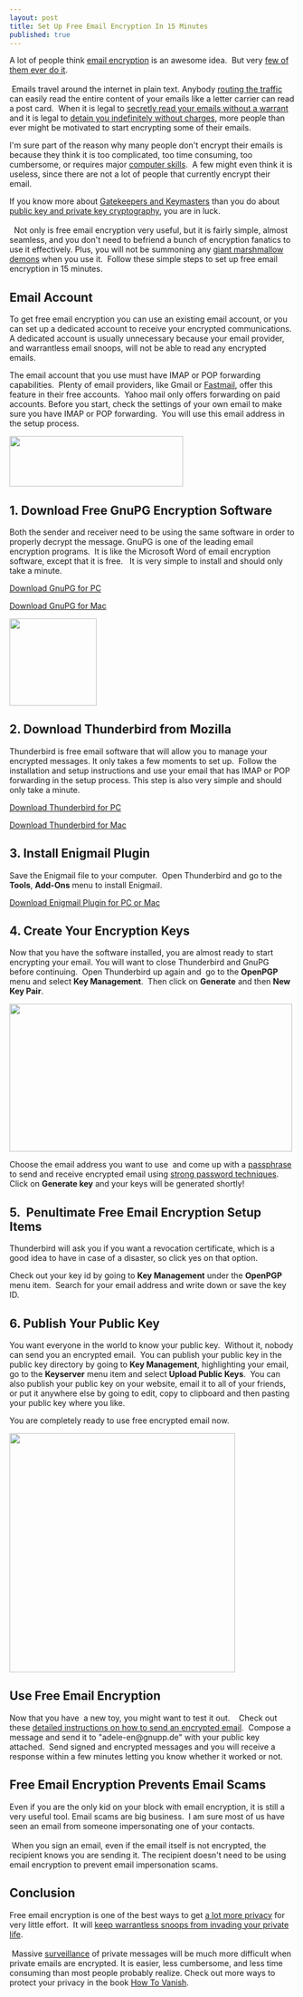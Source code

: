 ```yaml
---
layout: post
title: Set Up Free Email Encryption In 15 Minutes
published: true
---
```

<p>A lot of people think <a href="http://www.howtovanish.com/2011/12/set-up-free-email-encryption-in-5-minutes" target="_blank">email encryption</a> is an awesome idea.  But very <a href="http://www.howtovanish.com/2011/12/is-privacy-dead/" target="_blank">few of them ever do it</a>.  <br/><br/> Emails travel around the internet in plain text. Anybody <a href="http://www.howtovanish.com/2010/07/intelligence-analysis-how-dangerous-is-citizen-dataveillance/" target="_blank">routing the traffic</a> can easily read the entire content of your emails like a letter carrier can read a post card.  When it is legal to <a href="http://www.zdnet.com/blog/btl/us-issues-secret-warrantless-court-order-for-email-data-of-wikileaks-volunteer/60198" target="_blank">secretly read your emails without a warrant</a> and it is legal to <a href="http://www.naturalnews.com/034438_NDAA_military_detention_citizens.html" target="_blank">detain you indefinitely without charges</a>, more people than ever might be motivated to start encrypting some of their emails.</p>
<p>I'm sure part of the reason why many people don't encrypt their emails is because they think it is too complicated, too time consuming, too cumbersome, or requires major <a href="http://www.howtovanish.com/2011/07/3-simple-internet-privacy-tips-and-1-super-secret-ninja-move/" target="_blank">computer skills</a>.  A few might even think it is useless, since there are not a lot of people that currently encrypt their email.</p>
<p>If you know more about <a href="http://www.youtube.com/watch?v=YnJvsBbELvk" target="_blank">Gatekeepers and Keymasters</a> than you do about <a href="http://en.wikipedia.org/wiki/Public-key_cryptography" target="_blank">public key and private key cryptography</a>, you are in luck. <br/><br/>  Not only is free email encryption very useful, but it is fairly simple, almost seamless, and you don't need to befriend a bunch of encryption fanatics to use it effectively. Plus, you will not be summoning any <a href="http://www.youtube.com/watch?v=d-sALU_hveA" target="_blank">giant marshmallow demons</a> when you use it.  Follow these simple steps to set up free email encryption in 15 minutes.</p>
<h2>Email Account</h2>
<p>To get free email encryption you can use an existing email account, or you can set up a dedicated account to receive your encrypted communications.  A dedicated account is usually unnecessary because your email provider, and warrantless email snoops, will not be able to read any encrypted emails.</p>
<p>The email account that you use must have IMAP or POP forwarding capabilities.  Plenty of email providers, like Gmail or <a href="http://www.fastmail.fm/" target="_blank">Fastmail</a>, offer this feature in their free accounts.  Yahoo mail only offers forwarding on paid accounts. Before you start, check the settings of your own email to make sure you have IMAP or POP forwarding.  You will use this email address in the setup process.</p>
<p><a href="http://www.howtovanish.com/wp-content/uploads/2011/12/logo-gnupg-light-purple-bg.png"><img class="aligncenter size-full wp-image-3357" title="logo-gnupg-light-purple-bg" src="{{ site.baseurl }}/images/logo-gnupg-light-purple-bg.png" alt="" width="307" height="89" /></a></p>
<h2>1. Download Free GnuPG Encryption Software</h2>
<p>Both the sender and receiver need to be using the same software in order to properly decrypt the message. GnuPG is one of the leading email encryption programs.  It is like the Microsoft Word of email encryption software, except that it is free.   It is very simple to install and should only take a minute.</p>
<p><a href="http://gpg4win.org/" target="_blank">Download GnuPG for PC</a></p>
<p><a href="http://www.gpgtools.org/" target="_blank">Download GnuPG for Mac</a></p>
<p><a href="http://www.howtovanish.com/wp-content/uploads/2011/12/41573_35389741688_39233_n.jpg"><img class="aligncenter size-full wp-image-3358" title="Free email encryption" src="{{ site.baseurl }}/images/41573_35389741688_39233_n.jpg" alt="" width="154" height="154" /></a></p>
<h2>2. Download Thunderbird from Mozilla</h2>
<p>Thunderbird is free email software that will allow you to manage your encrypted messages. It only takes a few moments to set up.  Follow the installation and setup instructions and use your email that has IMAP or POP forwarding in the setup process. This step is also very simple and should only take a minute.</p>
<p><a href="http://www.mozilla.org/en-US/thunderbird/" target="_blank">Download Thunderbird for PC</a></p>
<p><a href="http://www.mozilla.org/en-US/thunderbird/all.html" target="_blank">Download Thunderbird for Mac</a></p>
<h2>3. Install Enigmail Plugin</h2>
<p>Save the Enigmail file to your computer.  Open Thunderbird and go to the <strong>Tools</strong>, <strong>Add-Ons</strong> menu to install Enigmail.</p>
<p><a href="http://enigmail.mozdev.org/download/index.php.html" target="_blank">Download Enigmail Plugin for PC or Mac</a></p>
<h2>4. Create Your Encryption Keys</h2>
<p>Now that you have the software installed, you are almost ready to start encrypting your email. You will want to close Thunderbird and GnuPG before continuing.  Open Thunderbird up again and  go to the <strong>OpenPGP</strong> menu and select <strong>Key Management</strong>.  Then click on <strong>Generate</strong> and then <strong>New Key Pair</strong>.</p>
<p><a href="http://www.howtovanish.com/wp-content/uploads/2011/12/public_key_encryption1.gif"><img class="aligncenter size-full wp-image-3356" title="public_key_encryption" src="{{ site.baseurl }}/images/public_key_encryption1.gif" alt="" width="500" height="261" /></a></p>
<p>Choose the email address you want to use  and come up with a <a href="http://www.howtovanish.com/2011/04/protect-passwords-with-keepass/" target="_blank">passphrase</a> to send and receive encrypted email using <a href="http://www.howtovanish.com/2010/06/strong-password-generator-create-good-passwords/" target="_blank">strong password techniques</a>.  Click on <strong>Generate key</strong> and your keys will be generated shortly!</p>
<h2>5.  Penultimate Free Email Encryption Setup Items</h2>
<p>Thunderbird will ask you if you want a revocation certificate, which is a good idea to have in case of a disaster, so click yes on that option.</p>
<p>Check out your key id by going to <strong>Key Management</strong> under the <strong>OpenPGP</strong> menu item.  Search for your email address and write down or save the key ID.</p>
<h2>6. Publish Your Public Key</h2>
<p>You want everyone in the world to know your public key.  Without it, nobody can send you an encrypted email.  You can publish your public key in the public key directory by going to <strong>Key Management</strong>, highlighting your email, go to the <strong>Keyserver</strong> menu item and select <strong>Upload Public Keys</strong>.  You can also publish your public key on your website, email it to all of your friends, or put it anywhere else by going to edit, copy to clipboard and then pasting your public key where you like.</p>
<p>You are completely ready to use free encrypted email now.</p>
<p><a href="http://www.howtovanish.com/wp-content/uploads/2011/12/GPG11.jpg"><img class="aligncenter size-full wp-image-3359" title="GPG11" src="{{ site.baseurl }}/images/GPG11.jpg" alt="" width="399" height="422" /></a></p>
<h2>Use Free Email Encryption</h2>
<p>Now that you have  a new toy, you might want to test it out.    Check out these <a href="http://enigmail.mozdev.org/documentation/quickstart-ch3.php.html" target="_blank">detailed instructions on how to send an encrypted email</a>.  Compose a message and send it to "adele-en@gnupp.de" with your public key attached.  Send signed and encrypted messages and you will receive a response within a few minutes letting you know whether it worked or not.</p>
<h2>Free Email Encryption Prevents Email Scams</h2>
<p>Even if you are the only kid on your block with email encryption, it is still a very useful tool. Email scams are big business.  I am sure most of us have seen an email from someone impersonating one of your contacts.  <br/><br/> When you sign an email, even if the email itself is not encrypted, the recipient knows you are sending it. The recipient doesn't need to be using email encryption to prevent email impersonation scams.</p>
<h2>Conclusion</h2>
<p>Free email encryption is one of the best ways to get <a href="http://www.howtovanish.com/2011/12/is-privacy-dead/" target="_blank">a lot more privacy</a> for very little effort.  It will <a href="http://www.howtovanish.com/2010/01/surveillance-society-negative-aspects-of-government-data-mining/" target="_blank">keep warrantless snoops from invading your private life</a>. <br/><br/> Massive <a href="http://www.howtovanish.com/2010/07/intelligence-analysis-how-dangerous-is-citizen-dataveillance/" target="_blank">surveillance</a> of private messages will be much more difficult when private emails are encrypted. It is easier, less cumbersome, and less time consuming than most people probably realize. Check out more ways to protect your privacy in the book <a href="http://www.howtovanish.com/products/how-to-vanish-book/" target="_blank">How To Vanish</a>.</p>
